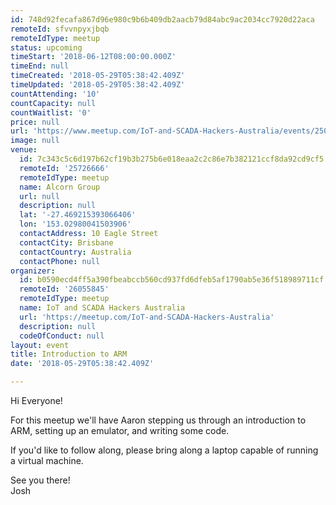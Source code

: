```yaml
---
id: 748d92fecafa867d96e980c9b6b409db2aacb79d84abc9ac2034cc7920d22aca
remoteId: sfvvnpyxjbqb
remoteIdType: meetup
status: upcoming
timeStart: '2018-06-12T08:00:00.000Z'
timeEnd: null
timeCreated: '2018-05-29T05:38:42.409Z'
timeUpdated: '2018-05-29T05:38:42.409Z'
countAttending: '10'
countCapacity: null
countWaitlist: '0'
price: null
url: 'https://www.meetup.com/IoT-and-SCADA-Hackers-Australia/events/250647458/'
image: null
venue:
  id: 7c343c5c6d197b62cf19b3b275b6e018eaa2c2c86e7b382121ccf8da92cd9cf5
  remoteId: '25726666'
  remoteIdType: meetup
  name: Alcorn Group
  url: null
  description: null
  lat: '-27.469215393066406'
  lon: '153.02980041503906'
  contactAddress: 10 Eagle Street
  contactCity: Brisbane
  contactCountry: Australia
  contactPhone: null
organizer:
  id: b0590ecd4ff5a390fbeabccb560cd937fd6dfeb5af1790ab5e36f518989711cf
  remoteId: '26055845'
  remoteIdType: meetup
  name: IoT and SCADA Hackers Australia
  url: 'https://meetup.com/IoT-and-SCADA-Hackers-Australia'
  description: null
  codeOfConduct: null
layout: event
title: Introduction to ARM
date: '2018-05-29T05:38:42.409Z'

---
```

<p>Hi Everyone!</p> <p>For this meetup we'll have Aaron stepping us through an introduction to ARM, setting up an emulator, and writing some code.</p> <p>If you'd like to follow along, please bring along a laptop capable of running a virtual machine.</p> <p>See you there!<br/>Josh</p>
